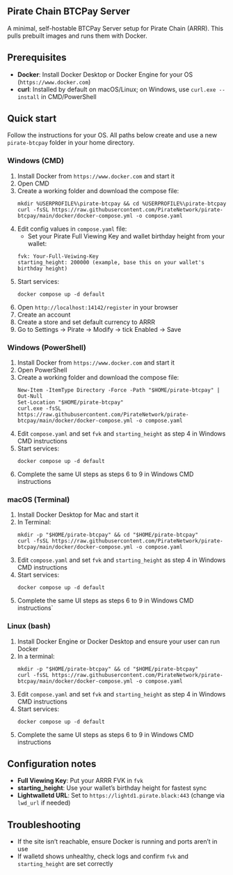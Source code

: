 <!--
Old readme - skip to line 41 for current one


# Clone

```
git clone https://github.com/PirateNetwork/pirate-btcpay.git
```

Edit the `lwd_url` in `Rocket.toml`
Edit the `fvk` in `Rocket.toml` with your Pirate Chain Full Viewing Key
Edit the `starting_height` in `Rocket.toml`

# Build

CD into the repo root ~/pirate-btcpay

```
git submodule update --init
cargo b --release
```

# Run

```
./target/release/walletd
```

# Test

```
cd tests
npm install
npx mocha
```
-->



## Pirate Chain BTCPay Server

A minimal, self-hostable BTCPay Server setup for Pirate Chain (ARRR). This pulls prebuilt images and runs them with Docker.

## Prerequisites
- **Docker**: Install Docker Desktop or Docker Engine for your OS (`https://www.docker.com`)
- **curl**: Installed by default on macOS/Linux; on Windows, use `curl.exe --install` in CMD/PowerShell

## Quick start
Follow the instructions for your OS. All paths below create and use a new `pirate-btcpay` folder in your home directory.

### Windows (CMD)
1. Install Docker from `https://www.docker.com` and start it
2. Open CMD
3. Create a working folder and download the compose file:
   ```
   mkdir %USERPROFILE%\pirate-btcpay && cd %USERPROFILE%\pirate-btcpay
   curl -fsSL https://raw.githubusercontent.com/PirateNetwork/pirate-btcpay/main/docker/docker-compose.yml -o compose.yaml
   ```
4. Edit config values in `compose.yaml` file:
   - Set your Pirate Full Viewing Key and wallet birthday height from your wallet:
   ```
   fvk: Your-Full-Veiwing-Key
   starting_height: 200000 (example, base this on your wallet's birthday height)
   ```
5. Start services:
   ```
   docker compose up -d default
   ```
6. Open `http://localhost:14142/register` in your browser
7. Create an account
8. Create a store and set default currency to ARRR
9. Go to Settings → Pirate → Modify → tick Enabled → Save

### Windows (PowerShell)
1. Install Docker from `https://www.docker.com` and start it
2. Open PowerShell
3. Create a working folder and download the compose file:
   ```
   New-Item -ItemType Directory -Force -Path "$HOME/pirate-btcpay" | Out-Null
   Set-Location "$HOME/pirate-btcpay"
   curl.exe -fsSL https://raw.githubusercontent.com/PirateNetwork/pirate-btcpay/main/docker/docker-compose.yml -o compose.yaml
   ```
4. Edit `compose.yaml` and set `fvk` and `starting_height` as step 4 in Windows CMD instructions
5. Start services:
   ```
   docker compose up -d default
   ```
6. Complete the same UI steps as steps 6 to 9 in Windows CMD instructions

### macOS (Terminal)
1. Install Docker Desktop for Mac and start it
2. In Terminal:
   ```
   mkdir -p "$HOME/pirate-btcpay" && cd "$HOME/pirate-btcpay"
   curl -fsSL https://raw.githubusercontent.com/PirateNetwork/pirate-btcpay/main/docker/docker-compose.yml -o compose.yaml
   ```
3. Edit `compose.yaml` and set `fvk` and `starting_height` as step 4 in Windows CMD instructions
4. Start services:
   ```
   docker compose up -d default
   ```
5. Complete the same UI steps as steps 6 to 9 in Windows CMD instructions`

### Linux (bash)
1. Install Docker Engine or Docker Desktop and ensure your user can run Docker
2. In a terminal:
   ```
   mkdir -p "$HOME/pirate-btcpay" && cd "$HOME/pirate-btcpay"
   curl -fsSL https://raw.githubusercontent.com/PirateNetwork/pirate-btcpay/main/docker/docker-compose.yml -o compose.yaml
   ```
3. Edit `compose.yaml` and set `fvk` and `starting_height` as step 4 in Windows CMD instructions
4. Start services:
   ```
   docker compose up -d default
   ```
5. Complete the same UI steps as steps 6 to 9 in Windows CMD instructions

## Configuration notes
- **Full Viewing Key**: Put your ARRR FVK in `fvk`
- **starting_height**: Use your wallet’s birthday height for fastest sync
- **Lightwalletd URL**: Set to `https://lightd1.pirate.black:443` (change via `lwd_url` if needed)

## Troubleshooting
- If the site isn’t reachable, ensure Docker is running and ports aren’t in use
- If walletd shows unhealthy, check logs and confirm `fvk` and `starting_height` are set correctly
